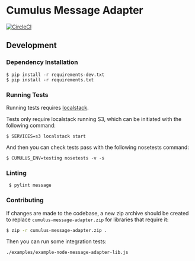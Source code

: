 # Cumulus Message Adapter

[![CircleCI](https://circleci.com/gh/cumulus-nasa/cumulus-sled.svg?style=svg)](https://circleci.com/gh/cumulus-nasa/cumulus-sled)

## Development

### Dependency Installation

    $ pip install -r requirements-dev.txt
    $ pip install -r requirements.txt

### Running Tests

Running tests requires [localstack](https://github.com/localstack/localstack).

Tests only require localstack running S3, which can be initiated with the following command:

```
$ SERVICES=s3 localstack start
```

And then you can check tests pass with the following nosetests command:

```
$ CUMULUS_ENV=testing nosetests -v -s
```

### Linting

     $ pylint message

### Contributing

If changes are made to the codebase, a new zip archive should be created to replace `cumulus-message-adapter.zip` for libraries that require it:

```bash
$ zip -r cumulus-message-adapter.zip .
```

Then you can run some integration tests:

```bash
./examples/example-node-message-adapter-lib.js 
```
